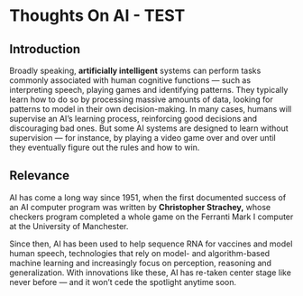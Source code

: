 # Thoughts On AI - TEST

## Introduction 
Broadly speaking, **artificially intelligent** systems can perform tasks commonly associated with human cognitive functions — such as interpreting speech, playing games and identifying patterns. They typically learn how to do so by processing massive amounts of data, looking for patterns to model in their own decision-making. In many cases, humans will supervise an AI’s learning process, reinforcing good decisions and discouraging bad ones. But some AI systems are designed to learn without supervision — for instance, by playing a video game over and over until they eventually figure out the rules and how to win.

## Relevance 
AI has come a long way since 1951, when the first documented success of an AI computer program was written by **Christopher Strachey,** whose checkers program completed a whole game on the Ferranti Mark I computer at the University of Manchester.

Since then, AI has been used to help sequence RNA for vaccines and model human speech, technologies that rely on model- and algorithm-based machine learning and increasingly focus on perception, reasoning and generalization. With innovations like these, AI has re-taken center stage like never before — and it won’t cede the spotlight anytime soon. 
